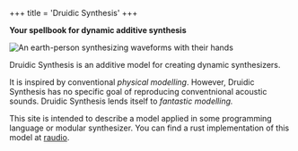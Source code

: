 +++
title = 'Druidic Synthesis'
+++


**Your spellbook for dynamic additive synthesis**

![An earth-person synthesizing waveforms with their hands](/druidic-synthesis/image/druidic-synthesis.webp)

Druidic Synthesis is an additive model for creating dynamic synthesizers.

It is inspired by conventional *physical modelling*. However, Druidic Synthesis has no specific goal of reproducing conventnional acoustic sounds. Druidic Synthesis lends itself to *fantastic modelling.*

This site is intended to describe a model applied in some programming language or modular synthesizer.  You can find a rust implementation of this model at [raudio](https://github.com/ckmahoney/raudio).
